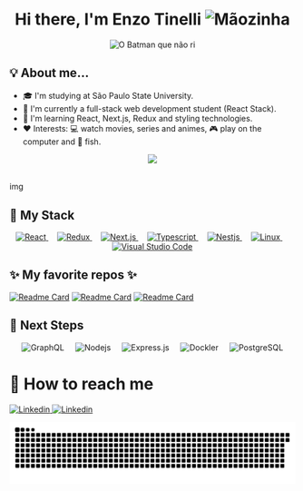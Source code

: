 <h1 align="center" > 
  Hi there, I'm Enzo Tinelli 
  <img width="30" height="30" src="https://raw.githubusercontent.com/iampavangandhi/iampavangandhi/master/gifs/Hi.gif" alt="Mãozinha"/>
</h1>

<div align="center">
  <img src="https://media.discordapp.net/attachments/752375682608398357/956643392333430814/batima.gif" alt="O Batman que não ri"/>
</div>

<h2>💡 About me...</h2>

<ul>
  <li> 🎓 I'm studying at São Paulo State University.</li>
  <li> 🔭 I'm currently a full-stack web development student (React Stack).</li>
  <li> 🌱 I'm learning React, Next.js, Redux and styling technologies.</li>
  <li> ❤️ Interests: 💻 watch movies, series and animes, 🎮 play on the computer and 🎣 fish. </li>
</ul>

<div align="center">
  <img src="https://github-readme-stats.vercel.app/api/top-langs/?username=tinellin&layout=compact&theme=gotham"/>
</div>

##
img

<h2> 🔮 My Stack</h2>

<div align="center">
  <a href="https://reactjs.org/">
    <img width="80" height="80" src="https://cdn.jsdelivr.net/gh/devicons/devicon/icons/react/react-original.svg" alt="React"/>
  </a>
  &nbsp;
  &nbsp;
  
  <a href="https://cdn.jsdelivr.net/gh/devicons/devicon/icons/redux/redux-original.svg">
    <img width="80" height="80" src="https://cdn.jsdelivr.net/gh/devicons/devicon/icons/redux/redux-original.svg" alt="Redux"/>
  </a>
  &nbsp;
  &nbsp;
  
  <a href="https://nextjs.org/">
    <img width="80" height="80" src="https://cdn.jsdelivr.net/gh/devicons/devicon/icons/nextjs/nextjs-original.svg" alt="Next.js"/>
  </a>
  &nbsp;
  &nbsp;
  
  <a href="https://www.typescriptlang.org/">
    <img width="80" height="80" src="https://cdn.jsdelivr.net/gh/devicons/devicon/icons/typescript/typescript-original.svg"" alt="Typescript"/>
  </a>
  &nbsp;  
  &nbsp;
  
  <a href="https://nestjs.com/">
    <img width="80" height="80" src="https://cdn.jsdelivr.net/gh/devicons/devicon/icons/nestjs/nestjs-plain.svg" alt="Nestjs"/>
  </a>
  &nbsp;
  &nbsp;
                                                                                                                             
  <a href="https://pop.system76.com/">                                                                                                                     
    <img width="80" height="80" src="https://cdn.jsdelivr.net/gh/devicons/devicon/icons/linux/linux-original.svg" alt="Linux"/>
  </a>
  &nbsp;
  &nbsp;
                                                                                                                             
  <a href="https://code.visualstudio.com/">
    <img width="80" height="80" src="https://cdn.jsdelivr.net/gh/devicons/devicon/icons/vscode/vscode-original.svg" alt="Visual Studio Code"/>
  </a>  
</div>
                                                                                                                                            
<h2>✨ My favorite repos ✨</h2>

[![Readme Card](https://github-readme-stats.vercel.app/api/pin/?username=tinellin&repo=fastudy&theme=gotham)](https://github.com/anuraghazra/github-readme-stats)
[![Readme Card](https://github-readme-stats.vercel.app/api/pin/?username=tinellin&repo=ignite-ignews&theme=gotham)](https://github.com/anuraghazra/github-readme-stats)
[![Readme Card](https://github-readme-stats.vercel.app/api/pin/?username=tinellin&repo=ignite-dashgo&theme=gotham)](https://github.com/anuraghazra/github-readme-stats)
                                                                                                                                            
<h2> 🚀 Next Steps </h2>

<div align="center">
  <img width="80" height="80" src="https://cdn.jsdelivr.net/gh/devicons/devicon/icons/graphql/graphql-plain-wordmark.svg" alt="GraphQL"/>
  &nbsp;
  &nbsp;
                                                                                                                                       
  <img width="80" height="80" src="https://cdn.jsdelivr.net/gh/devicons/devicon/icons/nodejs/nodejs-original-wordmark.svg" alt="Nodejs"/>
  &nbsp;
  &nbsp;
                                                                                                                                       
  <img width="80" height="80" src="https://cdn.jsdelivr.net/gh/devicons/devicon/icons/express/express-original-wordmark.svg" alt="Express.js"/>
  &nbsp;
  &nbsp;
                                                                                                                                             
  <img width="80" height="80" src="https://cdn.jsdelivr.net/gh/devicons/devicon/icons/docker/docker-original-wordmark.svg" alt="Dockler"/>
  &nbsp;
  &nbsp;
                                                                                                                                        
  <img width="80" height="80" src="https://cdn.jsdelivr.net/gh/devicons/devicon/icons/postgresql/postgresql-original.svg" alt="PostgreSQL"/>
</div>
                                                                                                                                            
<h1> 📩 How to reach me </h1>

<div>
  <a href="www.linkedin.com/in/enzo-tinelli">
    <img src="https://img.shields.io/badge/LinkedIn-0077B5?style=for-the-badge&logo=linkedin&logoColor=white" alt="Linkedin"/>
  </a>
  
  <a href="https://mail.google.com/mail/u/0/?fs=1&to=enzo.tinelli@unesp.br&tf=cm">
    <img src="https://img.shields.io/badge/Gmail-D14836?style=for-the-badge&logo=gmail&logoColor=white" alt="Linkedin"/>
  </a>
</div>
                                                                                                                      
![Snake animation](https://github.com/tinellin/tinellin/blob/output/github-contribution-grid-snake.svg)

